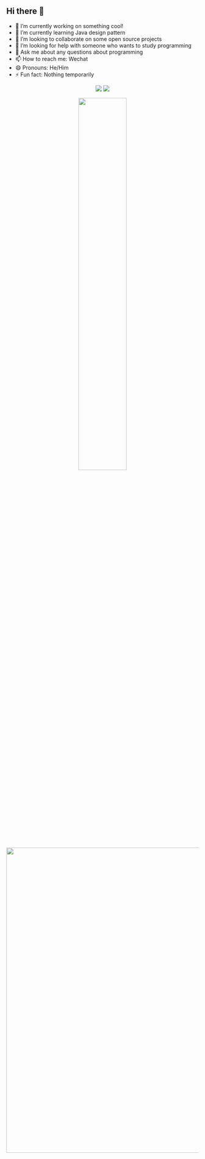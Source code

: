 ## Hi there 👋

- 🔭 I’m currently working on something cool!
- 🌱 I’m currently learning Java design pattern
- 👯 I’m looking to collaborate on some open source projects
- 🤔 I’m looking for help with someone who wants to study programming
- 💬 Ask me about any questions about programming
- 📫 How to reach me: Wechat
- 😄 Pronouns: He/Him
- ⚡ Fun fact: Nothing temporarily

<p align = "center">
  <img src = "https://github-readme-stats.vercel.app/api?username=archiecheng&count_private=true&show_icons=true&theme=tokyonight&line_height=20">
  <img src = "https://github-readme-stats.vercel.app/api/top-langs/?username=archiecheng&theme=tokyonight&layout=compact&line_height=27">
</p>

<p align = "center">
<img width="50%" src="https://github-readme-streak-stats.herokuapp.com/?user=archiecheng&show_icons=true&locale=en&layout=compact&theme=tokyonight&line_height=0" />
</p>
<img width="800" src="https://github-readme-activity-graph.vercel.app/graph?username=archiecheng&theme=tokyo-night&area=true">




